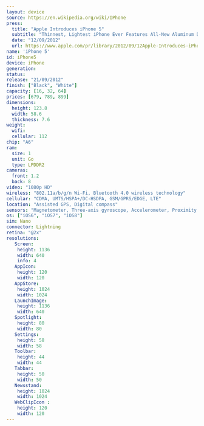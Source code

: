 ```yaml
---
layout: device
source: https://en.wikipedia.org/wiki/IPhone
press:
  title: "Apple Introduces iPhone 5"
  subtitle: "Thinnest, Lightest iPhone Ever Features All-New Aluminum Design, Stunning 4-Inch Retina Display, A6 Chip & Ultrafast Wireless"
  date: "12/09/2012"
  url: https://www.apple.com/pr/library/2012/09/12Apple-Introduces-iPhone-5.html
name: 'iPhone 5'
id: iPhone5
device: iPhone
generation:
status:
release: "21/09/2012"
finish: ["Black", "White"]
capacity: [16, 32, 64]
prices: [679, 789, 899]
dimensions:
  height: 123.8
  width: 58.6
  thickness: 7.6
weight:
  wifi:
  cellular: 112
chip: "A6"
ram:
  size: 1
  unit: Go
  type: LPDDR2
cameras:
  front: 1.2
  back: 8
video: "1080p HD"
wireless: "802.11a/b/g/n Wi‑Fi, Bluetooth 4.0 wireless technology"
cellular: "CDMA, UMTS/HSPA+/DC-HSDPA, GSM/GPRS/EDGE, LTE"
location: "Assisted GPS, Digital compass"
sensors: "Magnetometer, Three-axis gyroscope, Accelerometer, Proximity sensor, Ambient light sensor"
os: ["iOS6", "iOS7", "iOS8"]
sim: Nano
connector: Lightning
retina: "@2x"
resolutions:
   Screen:
    height: 1136
    width: 640
    info: 4
   AppIcon:
    height: 120
    width: 120
   AppStore:
    height: 1024
    width: 1024
   LaunchImage:
    height: 1136
    width: 640
   Spotlight:
    height: 80
    width: 80
   Settings:
    height: 58
    width: 58
   Toolbar:
    height: 44
    width: 44
   Tabbar:
    height: 50
    width: 50
   Newsstand:
    height: 1024
    width: 1024
   WebClipIcon :
    height: 120
    width: 120
---
```

